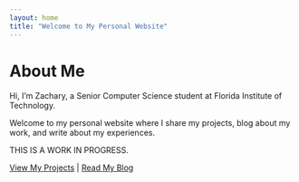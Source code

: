 ```yaml
---
layout: home
title: "Welcome to My Personal Website"
---
```


# About Me

Hi, I’m Zachary, a Senior Computer Science student at Florida Institute of Technology.

Welcome to my personal website where I share my projects, blog about my work, and write about my experiences.

THIS IS A WORK IN PROGRESS.

[View My Projects](/projects/) | [Read My Blog](/blog/)
